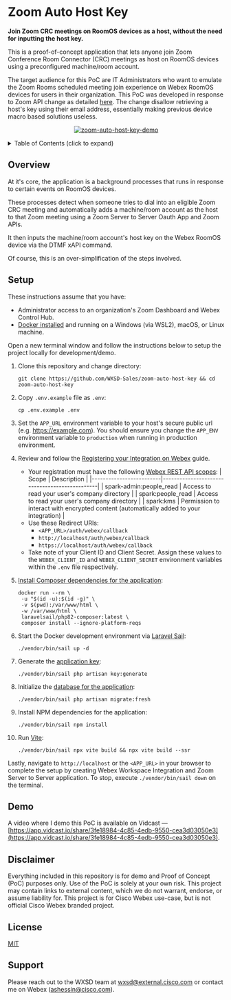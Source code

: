 # Zoom Auto Host Key

**Join Zoom CRC meetings on RoomOS devices as a host, without the need for inputting the host key.**

This is a proof-of-concept application that lets anyone join Zoom Conference Room Connector (CRC) meetings as host on
RoomOS devices using a preconfigured machine/room account.

The target audience for this PoC are IT Administrators who want to emulate the Zoom Rooms scheduled meeting join
experience on Webex RoomOS devices for users in their organization. This PoC was developed in response to Zoom API
change as detailed [here](https://devforum.zoom.us/t/not-able-to-retrieve-host-key-using-users-api/70898).
The change disallow retrieving a host's key using their email address, essentially making previous device macro based
solutions useless.

<p align="center">
   <a href="https://app.vidcast.io/share/3fe18984-4c85-4edb-9550-cea3d03050e3" target="_blank">
       <img src="https://github.com/wxsd-sales/zoom-auto-host-key/assets/6129517/6734dbd0-3bb4-41fc-b77e-730f94ea8e57" alt="zoom-auto-host-key-demo"/>
    </a>
</p>

<!-- ⛔️ MD-MAGIC-EXAMPLE:START (TOC:collapse=true&collapseText=Click to expand) -->
<details>
<summary>Table of Contents (click to expand)</summary>

- [Overview](#overview)
- [Setup](#setup)
- [Demo](#demo)
- [Disclaimer](#disclaimer)
- [License](#license)
- [Support](#support)

</details>
<!-- ⛔️ MD-MAGIC-EXAMPLE:END -->

## Overview

At it's core, the application is a background processes that runs in response to certain events on RoomOS devices.

These processes detect when someone tries to dial into an eligible Zoom CRC meeting and automatically adds a
machine/room account as the host to that Zoom meeting using a Zoom Server to Server Oauth App and Zoom APIs.

It then inputs the machine/room account's host key on the Webex RoomOS device via the DTMF xAPI command.

Of course, this is an over-simplification of the steps involved.

## Setup

These instructions assume that you have:

- Administrator access to an organization's Zoom Dashboard and Webex Control Hub.
- [Docker installed](https://docs.docker.com/engine/install/) and running on a Windows (via WSL2), macOS, or Linux
  machine.

Open a new terminal window and follow the instructions below to setup the project locally for development/demo.

1. Clone this repository and change directory:

   ```
   git clone https://github.com/WXSD-Sales/zoom-auto-host-key && cd zoom-auto-host-key
   ```

2. Copy `.env.example` file as `.env`:

   ```
   cp .env.example .env
   ```

3. Set the `APP_URL` environment variable to your host's secure public url (e.g. https://example.com). You should
   ensure you change the `APP_ENV` environment variable to `production` when running in production environment.

4. Review and follow the [Registering your Integration
   on Webex](https://developer.webex.com/docs/integrations#registering-your-integration) guide.

   - Your registration must have the following [Webex REST API scopes](https://developer.webex.com/docs/integrations#scopes):
     | Scope | Description |
     |-------------------------|-----------------------------------------------|
     | spark-admin:people_read | Access to read your user's company directory |
     | spark:people_read | Access to read your user's company directory |
     | spark:kms | Permission to interact with encrypted content (automatically added to your integration) |
   - Use these Redirect URIs:
     - `<APP_URL>/auth/webex/callback`
     - `http://localhost/auth/webex/callback`
     - `https://localhost/auth/webex/callback`
   - Take note of your Client ID and Client Secret. Assign these values to the `WEBEX_CLIENT_ID`
     and `WEBEX_CLIENT_SECRET` environment variables within the `.env` file respectively.

5. [Install Composer dependencies for the application](https://laravel.com/docs/10.x/sail#installing-composer-dependencies-for-existing-projects):

   ```
   docker run --rm \
    -u "$(id -u):$(id -g)" \
    -v $(pwd):/var/www/html \
    -w /var/www/html \
    laravelsail/php82-composer:latest \
    composer install --ignore-platform-reqs
   ```

6. Start the Docker development environment via [Laravel Sail](https://laravel.com/docs/10.x/sail):

   ```
   ./vendor/bin/sail up -d
   ```

7. Generate the [application key](https://laravel.com/docs/10.x/encryption#configuration):

   ```
   ./vendor/bin/sail php artisan key:generate
   ```

8. Initialize the [database for the application](https://laravel.com/docs/9.x/migrations#drop-all-tables-migrate=):

   ```
   ./vendor/bin/sail php artisan migrate:fresh
   ```

9. Install NPM dependencies for the application:

   ```
   ./vendor/bin/sail npm install
   ```

10. Run [Vite](https://laravel.com/docs/10.x/vite):
    ```
    ./vendor/bin/sail npx vite build && npx vite build --ssr
    ```

Lastly, navigate to `http://localhost` or the `<APP_URL>` in your browser to complete the setup by creating
Webex Workspace Integration and Zoom Server to Server application. To stop, execute `./vendor/bin/sail down` on the
terminal.

## Demo

A video where I demo this PoC is available on Vidcast — [https://app.vidcast.io/share/3fe18984-4c85-4edb-9550-cea3d03050e3](https://app.vidcast.io/share/3fe18984-4c85-4edb-9550-cea3d03050e3).

## Disclaimer

Everything included in this repository is for demo and Proof of Concept (PoC) purposes only. Use of the PoC is solely
at your own risk. This project may contain links to external content, which we do not warrant, endorse, or assume
liability for. This project is for Cisco Webex use-case, but is not official Cisco Webex branded project.

## License

[MIT](./LICENSE)

## Support

Please reach out to the WXSD team at [wxsd@external.cisco.com](mailto:wxsd@external.cisco.com?cc=ashessin@cisco.com&subject=Zoom%20Auto%20Host%20Key) or contact me on Webex (ashessin@cisco.com).
